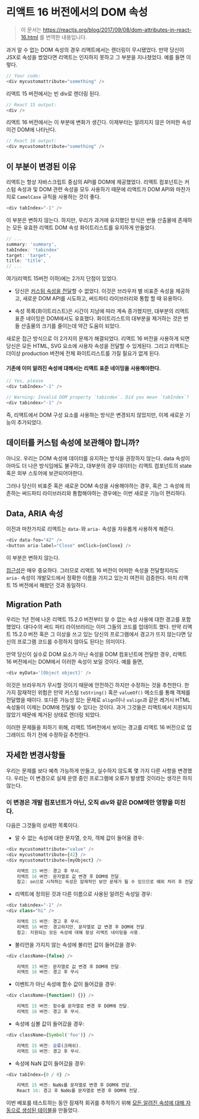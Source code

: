 # 리액트 16 버전에서의 DOM 속성
> 이 문서는 https://reactjs.org/blog/2017/09/08/dom-attributes-in-react-16.html 를 번역한 내용입니다.


과거 알 수 없는 DOM 속성의 경우 리액트에서는 렌더링이 무시됐었다. 만약 당신이 JSX로 속성을 썼었다면 리액트는 인지하지 못하고 그 부분을 지나쳤었다. 예를 들면 이렇다.

``` javascript
// Your code:
<div mycustomattribute="something" />
```

리액트 15 버전에서는 빈 div로 렌더링 된다.

``` javascript
// React 15 output:
<div />
```

리액트 16 버전에서는 이 부분에 변화가 생긴다. 이제부터는 알려지지 않은 어떠한 속성이건 DOM에 나타난다.

``` javascript
// React 16 output:
<div mycustomattribute="something" />
```

## 이 부분이 변경된 이유


리액트는 항상 자바스크립트 중심의 API를 DOM에 제공했었다. 리액트 컴포넌트는 커스텀 속성과 및 DOM 관련 속성을 모두 사용하기 때문에 리액트가 DOM API와 마찬가지로 `CamelCase` 규칙을 사용하는 것이 좋다.

``` javascript
<div tabIndex="-1" />
```

이 부분은 변하지 않는다. 하지만, 우리가 과거에 유지했던 방식은 번들 산출물에 존재하는 모든 유효한 리액트 DOM 속성 화이트리스트를 유지하게 만들었다. 

``` javascript
// ...
summary: 'summary',
tabIndex: 'tabindex'
target: 'target',
title: 'title',
// ...
```

여기(리액트 15버전 이하)에는 2가지 단점이 있었다.

- 당신은 [커스텀 속성을 전달](https://github.com/facebook/react/issues/140)할 수 없었다. 이것은 브라우저 별 비표준 속성을 제공하고, 새로운 DOM API를 시도하고, 써드파티 라이브러리와 통합 할 때 유용하다.


- 속성 목록(화이트리스트)은 시간이 지남에 따라 계속 증가했지만, 대부분의 리액트 표준 네이밍은 DOM에서도 유효했다. 화이트리스트의 대부분을 제거하는 것은 번들 산출물의 크기를 줄이는데 약간 도움이 되었다.


새로운 접근 방식으로 이 2가지의 문제가 해결되었다. 리액트 16 버전을 사용하게 되면 당신은 모든 HTML, SVG 요소에 사용자 속성을 전달할 수 있게된다. 그리고 리액트는 더이상 production 버전에 전체 화이트리스트를 가질 필요가 없게 된다.


#### 기존에 이미 알려진 속성에 대해서는 리액트 표준 네이밍을 사용해야한다.

``` javascript
// Yes, please
<div tabIndex="-1" />

// Warning: Invalid DOM property `tabindex`. Did you mean `tabIndex`?
<div tabindex="-1" />
```

즉, 리액트에서 DOM 구성 요소를 사용하는 방식은 변경되지 않았지만, 이제 새로운 기능이 추가되었다.


## 데이터를 커스텀 속성에 보관해야 합니까?


아니오. 우리는 DOM 속성에 데이터를 유지하는 방식을 권장하지 않는다. data 속성이 아마도 더 나은 방식임에도 불구하고, 대부분의 경우 데이터는 리액트 컴포넌트의 state 혹은 외부 스토어에 보관되어야한다.


그러나 당신이 비표준 혹은 새로운 DOM 속성을 사용해야하는 경우, 혹은 그 속성에 의존하는 써드파티 라이브러리와 통합해야하는 경우에는 이번 새로운 기능이 편리하다.

## Data, ARIA 속성

이전과 마찬가지로 리액트는 `data-`와 `aria-` 속성을 자유롭게 사용하게 해준다.

``` javascript
<div data-foo="42" />
<button aria-label="Close" onClick={onClose} />
```

이 부분은 변하지 않는다.


[접근성](https://reactjs.org/docs/accessibility.html)은 매우 중요하다. 그러므로 리액트 16 버전이 어떠한 속성을 전달할지라도 `aria-` 속성이 개발모드에서 정확한 이름을 가지고 있는지 여전히 검증한다. 마치 리액트 15 버전에서 해왔던 것과 동일하다.

## Migration Path

우리는 1년 전에 나온 리액트 15.2.0 버전부터 알 수 없는 속성 사용에 대한 경고를 포함했었다. 대다수의 써드 파티 라이브러리는 이미 그들의 코드를 업데이트 했다. 만약 리액트 15.2.0 버전 혹은 그 이상을 쓰고 있는 당신의 프로그램에서 경고가 뜨지 않는다면 당신의 프로그램 코드를 수정하지 않아도 된다는 의미이다.


만약 당신이 실수로 DOM 요소가 아닌 속성을 DOM 컴포넌트에 전달한 경우, 리액트 16 버전에서는 DOM에서 이러한 속성이 보일 것이다. 예를 들면,

``` javascript
<div myData='[Object object]' />
```

이것은 브라우저가 무시할 것이기 때문에 안전하긴 하지만 수정하는 것을 추천한다. 한 가지 잠재적인 위험은 만약 커스텀 `toString()` 혹은 `valueOf()` 메소드를 통해 객체를 전달했을 때이다. 또다른 가능성 있는 문제로 `align`이나 `valign`과 같은 레거시 HTML 속성들이 이제는 DOM에 전달될 수 있다는 것이다. 과거 그것들은 리액트에서 지원되지 않았기 때문에 제거된 상태로 렌더링 되었다.


이러한 문제들을 피하기 위해, 리액트 15버전에서 보이는 경고를 리액트 16 버전으로 업그레이드 하기 전에 수정하길 추천한다. 


## 자세한 변경사항들


우리는 문제를 보다 예측 가능하게 만들고, 실수하지 않도록 몇 가지 다른 사항을 변경했다. 우리는 이 변경으로 실제 운영 중인 프로그램에 오류가 발생할 것이라는 생각은 하지 않는다.


### 이 변경은 개발 컴포넌트가 아닌, 오직 div와 같은 DOM에만 영향을 미친다.


다음은 그것들의 상세한 목록이다.


- 알 수 없는 속성에 대한 문자열, 숫자, 객체 값이 들어올 경우:
``` javascript
<div mycustomattribute="value" />
<div mycustomattribute={42} />
<div mycustomattribute={myObject} />

	리액트 15 버전: 경고 후 무시.
	리액트 16 버전: 문자열로 값 변경 후 DOM에 전달.
	참고: on으로 시작하는 속성은 잠재적인 보안 문제가 될 수 있으므로 예외 처리 후 전달되지 않음.
```

- 리액트에 정의된 것과 다른 이름으로 사용된 알려진 속성일 경우:
``` javascript
<div tabindex="-1" />
<div class="hi" />

	리액트 15 버전: 경고 후 무시.
	리액트 16 버전: 경고하지만, 문자열로 값 변경 후 DOM에 전달.
	참고: 지원되는 모든 속성에 대해 항상 리액트 네이밍을 사용.
```

- 불리언을 가지지 않는 속성에 불리언 값이 들어갔을 경우: 
``` javascript
<div className={false} />

	리액트 15 버전: 문자열로 값 변경 후 DOM에 전달.
	리액트 16 버전: 경고 후 무시
```

- 이벤트가 아닌 속성에 함수 값이 들어갔을 경우:
``` javascript
<div className={function() {}} />

	리액트 15 버전: 함수를 문자열로 변경 후 DOM에 전달.
	리액트 16 버전: 경고 후 무시.
```

- 속성에 심볼 값이 들어갔을 경우:
``` javascript
<div className={Symbol('foo')} />

	리액트 15 버전: 오류(크래쉬).
	리액트 16 버전: 경고 후 무시.
```

- 속성에 NaN 값이 들어갔을 경우:
``` javascript
<div tabIndex={0 / 0} />

	리액트 15 버전: NaNs를 문자열로 변경 후 DOM에 전달.
	React 16: 경고 후 NaNs를 문자열로 변경 후 DOM에 전달. 
```

이번 배포를 테스트하는 동안 잠재적 회귀를 추적하기 위해 [모든 알려진 속성에 대해 자동으로 생성된 테이블](https://github.com/facebook/react/blob/master/fixtures/attribute-behavior/AttributeTableSnapshot.md)을 만들었다.
